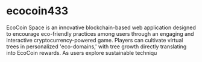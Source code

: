 # ecocoin433
EcoCoin Space is an innovative blockchain-based web application designed to encourage eco-friendly practices among users through an engaging and interactive cryptocurrency-powered game. Players can cultivate virtual trees in personalized 'eco-domains,' with tree growth directly translating into EcoCoin rewards. As users explore sustainable techniqu

